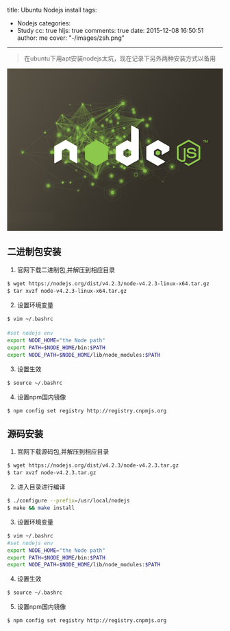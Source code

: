 title: Ubuntu Nodejs install
tags:
  - Nodejs
categories:
  - Study
cc: true
hljs: true
comments: true
date: 2015-12-08 16:50:51
author: me
cover: "-/images/zsh.png"
---
> 在ubuntu下用apt安装nodejs太坑，现在记录下另外两种安装方式以备用

![Node](/images/nodejs.png)
## 二进制包安装
1. 官网下载二进制包,并解压到相应目录
```bash
$ wget https://nodejs.org/dist/v4.2.3/node-v4.2.3-linux-x64.tar.gz
$ tar xvzf node-v4.2.3-linux-x64.tar.gz
```
2. 设置环境变量
```bash
$ vim ~/.bashrc

#set nodejs env
export NODE_HOME="the Node path"
export PATH=$NODE_HOME/bin:$PATH
export NODE_PATH=$NODE_HOME/lib/node_modules:$PATH
```
3. 设置生效
```bash
$ source ~/.bashrc
```
4. 设置npm国内镜像
```bash
$ npm config set registry http://registry.cnpmjs.org
```

## 源码安装
1. 官网下载源码包,并解压到相应目录
```bash
$ wget https://nodejs.org/dist/v4.2.3/node-v4.2.3.tar.gz
$ tar xvzf node-v4.2.3.tar.gz
```
2. 进入目录进行编译
```bash
$ ./configure --prefix=/usr/local/nodejs
$ make && make install
```
3. 设置环境变量
```bash
$ vim ~/.bashrc
#set nodejs env
export NODE_HOME="the Node path"
export PATH=$NODE_HOME/bin:$PATH
export NODE_PATH=$NODE_HOME/lib/node_modules:$PATH
```
4. 设置生效
```bash
$ source ~/.bashrc
```
5. 设置npm国内镜像
```bash
$ npm config set registry http://registry.cnpmjs.org
```
